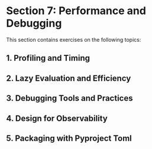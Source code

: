 # Section 7: Performance and Debugging

This section contains exercises on the following topics:

## 1. Profiling and Timing

## 2. Lazy Evaluation and Efficiency

## 3. Debugging Tools and Practices

## 4. Design for Observability

## 5. Packaging with Pyproject Toml


